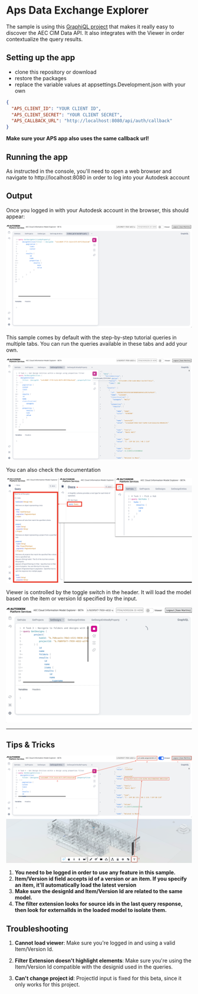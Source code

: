 # Aps Data Exchange Explorer

The sample is using this [GraphiQL project](https://github.com/graphql/graphiql) that makes it really easy to discover the AEC CIM Data API.
It also integrates with the Viewer in order contextualize the query results.

## Setting up the app

- clone this repository or download
- restore the packages
- replace the variable values at appsettings.Development.json with your own

```json
{
  "APS_CLIENT_ID": "YOUR CLIENT ID",
  "APS_CLIENT_SECRET": "YOUR CLIENT SECRET",
  "APS_CALLBACK_URL": "http://localhost:8080/api/auth/callback"
}
```
**Make sure your APS app also uses the same callback url!**

## Running the app



As instructed in the console, you'll need to open a web browser and navigate to http://localhost:8080 in order to log into your Autodesk account

## Output

Once you logged in with your Autodesk account in the browser, this should appear:

![GraphiQL](./readme/GraphiQL.png)

This sample comes by default with the step-by-step tutorial queries in multiple tabs. You can run the queries available in these tabs and add your own.

![Queries](./readme/Queries.png)

You can also check the documentation

![Docs](./readme/Docs.png)

Viewer is controlled by the toggle switch in the header. It will load the model based on the item or version Id specified by the input.

![workflow](./readme/workflow.gif)

---

## Tips & Tricks

![Tips](./readme/Tips.png)

1. **You need to be logged in order to use any feature in this sample.**
2. **Item/Version id field accepts id of a version or an item. If you specify an item, it'll automatically load the latest version**
3. **Make sure the designId and Item/Version Id are related to the same model.**
4. **The filter extension looks for source ids in the last query response, then look for externalIds in the loaded model to isolate them.**

## Troubleshooting

1. **Cannot load viewer**: Make sure you're logged in and using a valid Item/Version Id.

2. **Filter Extension doesn't highlight elements**: Make sure you're using the Item/Version Id compatible with the designid used in the queries.

3. **Can't change project id**: ProjectId input is fixed for this beta, since it only works for this project.
